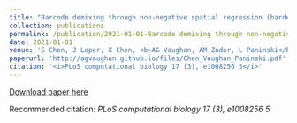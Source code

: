 ```yaml
---
title: "Barcode demixing through non-negative spatial regression (bardensr) (2021)"
collection: publications
permalink: /publication/2021-01-01-Barcode demixing through non-negative spatial regression (bardensr)
date: 2021-01-01
venue: 'S Chen, J Loper, X Chen, <b>AG Vaughan, AM Zador, L Paninski</b>'
paperurl: 'http://agvaughan.github.io/files/Chen_Vaughan_Paninski.pdf'
citation: '<i>PLoS computational biology 17 (3), e1008256 5</i>'
---
```

[Download paper here](http://agvaughan.github.io/files/Chen_Vaughan_Paninski.pdf)

Recommended citation: <i>PLoS computational biology 17 (3), e1008256 5</i>